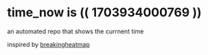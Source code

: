 # time_now is (( 1703934000769 ))

an automated repo that shows the currnent time

inspired by [breakingheatmap](https://github.com/breakingheatmap/breakingheatmap)